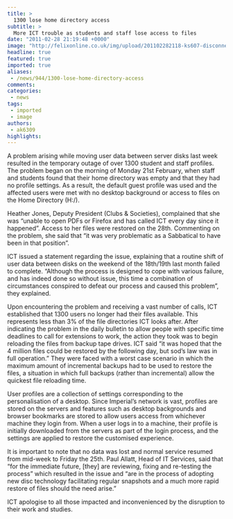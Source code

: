 ```yaml
---
title: >
  1300 lose home directory access
subtitle: >
  More ICT trouble as students and staff lose access to files
date: "2011-02-28 21:19:48 +0000"
image: "http://felixonline.co.uk/img/upload/201102282118-ks607-disconne.jpg"
headline: true
featured: true
imported: true
aliases:
 - /news/944/1300-lose-home-directory-access
comments:
categories:
 - news
tags:
 - imported
 - image
authors:
 - ak6309
highlights:
---
```


A problem arising while moving user data between server disks last week resulted in the temporary outage of over 1300 student and staff profiles. The problem began on the morning of Monday 21st February, when staff and students found that their home directory was empty and that they had no profile settings. As a result, the default guest profile was used and the affected users were met with no desktop background or access to files on the Home Directory (H:/).

Heather Jones, Deputy President (Clubs & Societies), complained that she was “unable to open PDFs or Firefox and has called ICT every day since it happened”. Access to her files were restored on the 28th. Commenting on the problem, she said that “it was very problematic as a Sabbatical to have been in that position”.

ICT issued a statement regarding the issue, explaining that a routine shift of user data between disks on the weekend of the 18th/19th last month failed to complete. “Although the process is designed to cope with various failure, and has indeed done so without issue, this time a combination of circumstances conspired to defeat our process and caused this problem”, they explained.

Upon encountering the problem and receiving a vast number of calls, ICT established that 1300 users no longer had their files available. This represents less than 3% of the file directories ICT looks after. After indicating the problem in the daily bulletin to allow people with specific time deadlines to call for extensions to work, the action they took was to begin reloading the files from backup tape drives. ICT said “it was hoped that the 4 million files could be restored by the following day, but sod’s law was in full operation.” They were faced with a worst case scenario in which the maximum amount of incremental backups had to be used to restore the files, a situation in which full backups (rather than incremental) allow the quickest file reloading time.

User profiles are a collection of settings corresponding to the personalisation of a desktop. Since Imperial’s network is vast, profiles are stored on the servers and features such as desktop backgrounds and browser bookmarks are stored to allow users access from whichever machine they login from. When a user logs in to a machine, their profile is initially downloaded from the servers as part of the login process, and the settings are applied to restore the customised experience.

It is important to note that no data was lost and normal service resumed from mid-week to Friday the 25th. Paul Allatt, Head of IT Services, said that “for the immediate future, [they] are reviewing, fixing and re-testing the process” which resulted in the issue and “are in the process of adopting new disc technology facilitating regular snapshots and a much more rapid restore of files should the need arise.”

ICT apologise to all those impacted and inconvenienced by the disruption to their work and studies.
